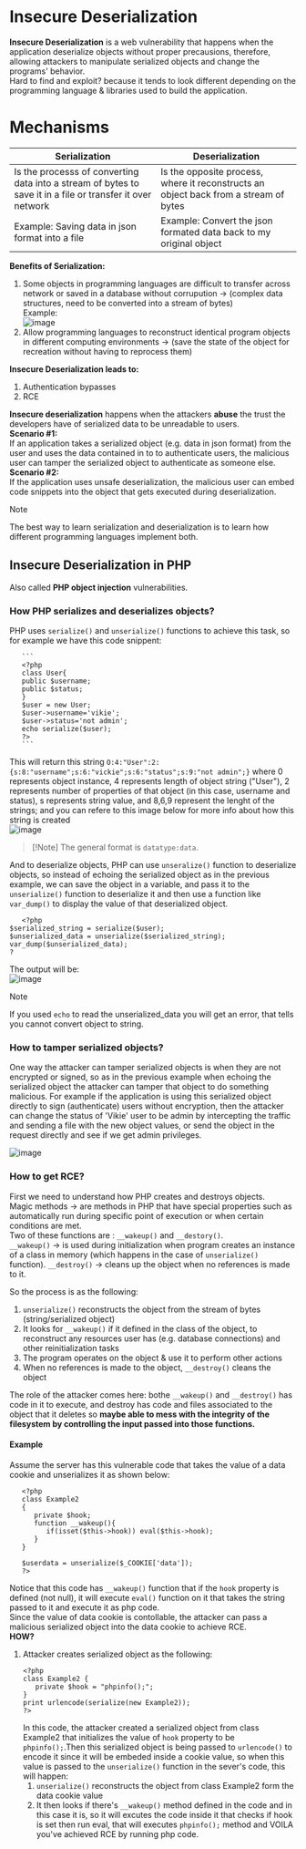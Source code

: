 # Insecure Deserialization
**Insecure Deserialization** is a web vulnerability that happens when the application deserialize objects without proper precausions, therefore, allowing attackers to manipulate serialized objects and change the programs' behavior.</br>
Hard to find and exploit? because it tends to look different depending on the programming language & libraries used to build the application.</br>

# Mechanisms
| Serialization     |  Deserialization |
|------|---------|
|Is the processs of converting data into a stream of bytes to save it in a file or transfer it over network| Is the opposite process, where it reconstructs an object back from a stream of bytes |
|Example: Saving data in json format into a file|Example: Convert the json formated data back to my original object|

**Benefits of Serialization:** </br>
1. Some objects in programming languages are difficult to transfer across network or saved in a database without corrupution -> (complex data structures, need to be converted into a stream of bytes)</br>
   Example:</br>![image](https://github.com/user-attachments/assets/fa9637e7-7dca-4121-a9f2-ab09ca38ceb1)</br>
2. Allow programming languages to reconstruct identical program objects in different computing environments -> (save the state of the object for recreation without having to reprocess them)</br>

**Insecure Deserialization leads to:** </br>
1. Authentication bypasses
2. RCE</br>

**Insecure deserialization** happens when the attackers **abuse** the trust the developers have of serialized data to be unreadable to users.</br>
**Scenario #1:** </br>
If an application takes a serialized object (e.g. data in json format) from the user and uses the data contained in to to authenticate users, the malicious user can tamper the serialized object to authenticate as someone else.</br>
**Scenario #2:** </br>
If the application uses unsafe deserialization, the malicious user can embed code snippets into the object that gets executed during deserialization.</br>

>[!Note]
>The best way to learn serialization and deserialization is to learn how different programming languages implement both.</br>
## Insecure Deserialization in PHP
Also called **PHP object injection** vulnerabilities.</br>
### How PHP serializes and deserializes objects? </br>
   PHP uses `serialize()` and `unserialize()` functions to achieve this task, so for example we have this code snippent: </br>
   
       ```
       <?php
       class User{
       public $username;
       public $status;
       }
       $user = new User;
       $user->username='vikie';
       $user->status='not admin';
       echo serialize($user);
       ?>
       ```
   This will return this string `O:4:"User":2:{s:8:"username";s:6:"vickie";s:6:"status";s:9:"not admin";}` where 0 represents object instance, 4 represents length of object string ("User"), 2 represents number of properties of that object (in this case, username and status), s represents string value, and 8,6,9 represent the lenght of the strings; and you can refere to this image below for more info about how this string is created</br>
       ![image](https://github.com/user-attachments/assets/35626ca3-f540-4d51-8b2e-076b0baa79f3) </br>
       
   >[!Note] The general format is `datatype:data`.</br>
   
And to deserialize objects, PHP can use `unseralize()` function to deserialize objects, so instead of echoing the serialized object as in the previous example, we can save the object in a variable, and pass it to the `unserialize()` function to deserialize it and then use a function like `var_dump()` to display the value of that deserialized object.

```
   <?php
$serialized_string = serialize($user);
$unserialized_data = unserialize($serialized_string);
var_dump($unserialized_data);
?
```
The output will be:</br>![image](https://github.com/user-attachments/assets/d2b3521c-39ef-4f35-8b54-d19ca65f528e)</br>
>[!Note]
>If you used  `echo` to read the unserialized_data you will get an error, that tells you cannot convert object to string.</br>

### How to tamper serialized objects?</br>

One way the attacker can tamper serialized objects is when they are not encrypted or signed, so as in the previous example when echoing the serialized object the attacker can tamper that object to do something malicious. For example if the application is using this serialized object directly to sign (authenticate) users without encryption, then the attacker can change the status of 'Vikie' user to be admin by intercepting the traffic and sending a file with the new object values, or send the object in the request directly and see if we get admin privileges.</br>

![image](https://github.com/user-attachments/assets/e6eca483-6c72-4c51-a82c-792112752f8e) </br>

### How to get RCE?</br>
First we need to understand how PHP creates and destroys objects.</br>
Magic methods -> are methods in PHP that have special properties such as automatically run during specific point of execution or when certain conditions are met.</br>
Two of these functions are : `__wakeup()` and `__destory()`.</br>
`__wakeup()` -> is used during initialization when program creates an instance of a class in memory (which happens in the case of `unserialize()` function).
`__destroy()` -> cleans up the object when no references is made to it.</br>

So the process is as the following:</br>
1. `unserialize()` reconstructs the object from the stream of bytes (string/serialized object)
2. It looks for `__wakeup()` if it defined in the class of the object, to reconstruct any resources user has (e.g. database connections) and other reinitialization tasks
3. The program operates on the object & use it to perform other actions
4. When no references is made to the object, `__destroy()` cleans the object</br>

The role of the attacker comes here: bothe `__wakeup()` and `__destroy()` has code in it to execute, and destroy has code and files associated to the object that it deletes so **maybe able to mess with the integrity of the filesystem by controlling the input passed into those functions.** </br>

#### Example
Assume the server has this vulnerable code that takes the value of a data cookie and unserializes it as shown below:</br>
```
   <?php
   class Example2
   {
      private $hook;
      function __wakeup(){
         if(isset($this->hook)) eval($this->hook);
      }
   }

   $userdata = unserialize($_COOKIE['data']);
   ?>
```
Notice that this code has `__wakeup()` function that if the `hook` property is defined (not null), it will execute `eval()` function on it that takes the string passed to it and execute it as php code.</br>
Since the value of data cookie is contollable, the attacker can pass a malicious serialized object into the data cookie to achieve RCE.</br>
**HOW?**</br>
1. Attacker creates serialized object as the following:</br>
   ```
   <?php
   class Example2 {
      private $hook = "phpinfo();";
   }
   print urlencode(serialize(new Example2));
   ?>
   ```
   In this code, the attacker created a serialized object from class Example2 that initializes the value of `hook` property to be `phpinfo();`.Then this serialized object is being passed to `urlencode()` to encode it since it will be embeded inside a cookie value, so when this value is passed to the `unserialize()` function in the sever's code, this will happen:</br>
   1. `unserialize()` reconstructs the object from class Example2 form the data cookie value
   2. It then looks if there's `__wakeup()` method defined in the code and in this case it is, so it will excutes the code inside it that checks if hook is set then run eval, that will executes `phpinfo();` method and VOILA you've achieved RCE by running php code.</br>
   





